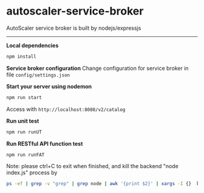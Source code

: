 autoscaler-service-broker
=====

AutoScaler service broker is built by nodejs/expressjs

---
**Local dependencies**
```sh
npm install
```
**Service broker configuration**
Change configuration for service broker in file `config/settings.json`

**Start your server using nodemon**
```js
npm run start
```
Access with `http://localhost:8080/v2/catalog`

**Run unit test**
```js
npm run runUT
```

**Run RESTful API function test**
```js
npm run runFAT
```
Note: please ctrl+C to exit when finished, and kill the backend "node index.js" process by 
```sh
ps -ef | grep -v "grep" | grep node | awk '{print $2}' | xargs -I {}  kill -9 {}
```

